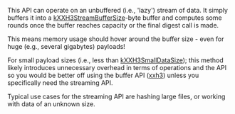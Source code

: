 This API can operate on an unbuffered (i.e., 'lazy') stream of data. It
simply buffers it into a [kXXH3StreamBufferSize][]-byte buffer and computes
some rounds once the buffer reaches capacity or the final digest call is
made.

This means memory usage should hover around the buffer size - even for huge
(e.g., several gigabytes) payloads!

For small payload sizes (i.e., less than [kXXH3SmallDataSize][]); this method
likely introduces unnecessary overhead in terms of operations and the API so you
would be better off using the buffer API ([xxh3][]) unless you specifically need
the streaming API.

Typical use cases for the streaming API are hashing large files, or working with
data of an unknown size.

[kXXH3StreamBufferSize]: https://pub.dev/documentation/xxh3/latest/xxh3/kXXH3StreamBufferSize-constant.html
[kXXH3SmallDataSize]: https://pub.dev/documentation/xxh3/latest/xxh3/kXXH3SmallDataSize-constant.html
[xxh3]: https://pub.dev/documentation/xxh3/latest/xxh3/xxh3.html
